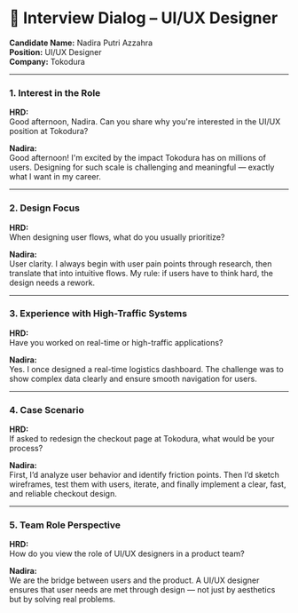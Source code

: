 
# 🎨 Interview Dialog – UI/UX Designer  
**Candidate Name:** Nadira Putri Azzahra  
**Position:** UI/UX Designer  
**Company:** Tokodura  

---

### **1. Interest in the Role**

**HRD:**  
Good afternoon, Nadira. Can you share why you're interested in the UI/UX position at Tokodura?

**Nadira:**  
Good afternoon! I'm excited by the impact Tokodura has on millions of users. Designing for such scale is challenging and meaningful — exactly what I want in my career.

---

### **2. Design Focus**

**HRD:**  
When designing user flows, what do you usually prioritize?

**Nadira:**  
User clarity. I always begin with user pain points through research, then translate that into intuitive flows. My rule: if users have to think hard, the design needs a rework.

---

### **3. Experience with High-Traffic Systems**

**HRD:**  
Have you worked on real-time or high-traffic applications?

**Nadira:**  
Yes. I once designed a real-time logistics dashboard. The challenge was to show complex data clearly and ensure smooth navigation for users.

---

### **4. Case Scenario**

**HRD:**  
If asked to redesign the checkout page at Tokodura, what would be your process?

**Nadira:**  
First, I’d analyze user behavior and identify friction points. Then I’d sketch wireframes, test them with users, iterate, and finally implement a clear, fast, and reliable checkout design.

---

### **5. Team Role Perspective**

**HRD:**  
How do you view the role of UI/UX designers in a product team?

**Nadira:**  
We are the bridge between users and the product. A UI/UX designer ensures that user needs are met through design — not just by aesthetics but by solving real problems.
